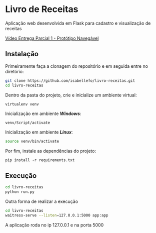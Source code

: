 # Livro de Receitas

Aplicação web desenvolvida em Flask para cadastro e visualização de receitas

[Vídeo Entrega Parcial 1 - Protótipo Navegável](https://youtu.be/721S-R5WNMc)

## Instalação

Primeiramente faça a clonagem do repositório e em seguida entre no diretório:

```bash
git clone https://github.com/isabellefo/livro-receitas.git
cd livro-receitas
```

Dentro da pasta do projeto, crie e inicialize um ambiente virtual:

```
virtualenv venv
```

Inicialização em ambiente ***Windows***:
```bash
venv/Script/activate
```

Inicialização em ambiente ***Linux***:
```bash
source venv/bin/activate
```

Por fim, instale as dependências do projeto:

```
pip install -r requirements.txt
```

## Execução

```bash
cd livro-receitas
python run.py
```

Outra forma de realizar a execução

```bash
cd livro-receitas
waitress-serve --listen=127.0.0.1:5000 app:app
```

A aplicação roda no ip 127.0.0.1 e na porta 5000
